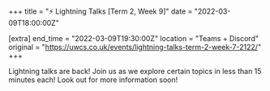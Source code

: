 +++
title = "⚡ Lightning Talks [Term 2, Week 9]"
date = "2022-03-09T18:00:00Z"

[extra]
end_time = "2022-03-09T19:30:00Z"
location = "Teams + Discord"
original = "https://uwcs.co.uk/events/lightning-talks-term-2-week-7-2122/"
+++

Lightning talks are back\! Join us as we explore certain topics in less than 15 minutes each\! Look out for more information soon\!

